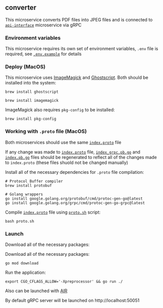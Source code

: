 ## converter

This microservice converts PDF files into JPEG files and is connected to [`api-interface`](../api-interface) microservice via gRPC

### Environment variables

This microservice requires its own set of environment variables, `.env` file is required, see [`.env.example`](./.env.example) for details

### Deploy (MacOS)

This microservice uses [ImageMagick](https://imagemagick.org/script/download.php) and [Ghostscript](https://ghostscript.com/docs/9.54.0/Install.htm). Both should be installed into the system:

```shell script
brew install ghostscript

brew install imagemagick
```

ImageMagick also requires `pkg-config` to be installed:

```shell script
brew install pkg-config
```
### Working with `.proto` file (MacOS)

Both microservices should use the same [`index.proto`](./grpc/index.proto) file

If any change was made to [`index.proto`](./grpc/index.proto) file, [`index_grpc.pb.go`](./grpc/index_grpc.pb.go) and [`index.pb.go`](./grpc/index.pb.go) files should be regenerated to reflect all of the changes made to `index.proto` (these files shuold not be changed manually)

Install all of the necessary dependencies for `.proto` file compilation:

```shell script
# Protocol Buffer compiler
brew install protobuf

# Golang wrappers
go install google.golang.org/protobuf/cmd/protoc-gen-go@latest
go install google.golang.org/grpc/cmd/protoc-gen-go-grpc@latest
```

Compile [`index.proto`](./grpc/index.proto) file using [`proto.sh`](./proto.sh) script:

```shell script
bash proto.sh
```

### Launch

Download all of the necessary packages:

Download all of the necessary packages:

```shell script
go mod download
```

Run the application:

```shell script
export CGO_CFLAGS_ALLOW='-Xpreprocessor' && go run ./
```

Also can be launched with [AIR](https://github.com/cosmtrek/air)

By default gRPC server will be launched on http://localhost:50051
